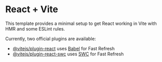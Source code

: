 # React + Vite

This template provides a minimal setup to get React working in Vite with HMR and some ESLint rules.

Currently, two official plugins are available:

- [@vitejs/plugin-react](https://github.com/vitejs/vite-plugin-react/blob/main/packages/plugin-react/README.md) uses [Babel](https://babeljs.io/) for Fast Refresh
- [@vitejs/plugin-react-swc](https://github.com/vitejs/vite-plugin-react-swc) uses [SWC](https://swc.rs/) for Fast Refresh
<!-- https://mocki.io/v1/e2305744-594a-44f5-a715-3ce090555c32 -->
<!-- https://mocki.io/v1/510e9776-abf0-4e0c-8150-f4bd188521c3 -->
<!-- https://mocki.io/v1/26070241-6748-461a-9445-68fa85c7f4d1 -->
<!-- https://mocki.io/v1/722b8a59-ce98-435e-98f0-5a271774f36e -->
